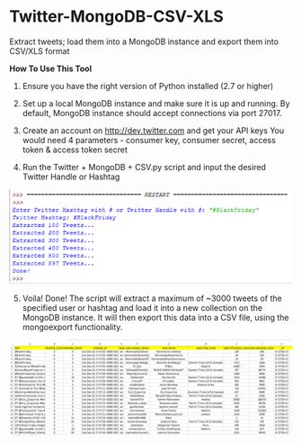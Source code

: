# Twitter-MongoDB-CSV-XLS
Extract tweets; load them into a MongoDB instance and export them into CSV/XLS format

<b>How To Use This Tool</b>

1. Ensure you have the right version of Python installed (2.7 or higher)

2. Set up a local MongoDB instance and make sure it is up and running. 
   By default, MongoDB instance should accept connections via port 27017.
   
3. Create an account on http://dev.twitter.com and get your API keys
   You would need 4 parameters - consumer key, consumer secret, access token & access token secret
   
4. Run the Twitter + MongoDB + CSV.py script and input the desired Twitter Handle or Hashtag

![Python Shell Screenshot](images/img1.png)

5. Voila! Done! The script will extract a maximum of ~3000 tweets of the specified user or hashtag
   and load it into a new collection on the MongoDB instance. It will then export this data into a
   CSV file, using the mongoexport functionality.
   
![CSV Output](images/img2.png)
